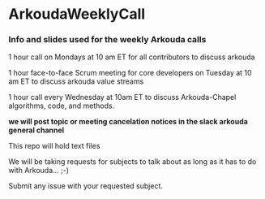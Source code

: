 # ArkoudaWeeklyCall

### Info and slides used for the weekly Arkouda calls

1 hour call on Mondays at 10 am ET for all contributors to discuss arkouda

1 hour face-to-face Scrum meeting for core developers on Tuesday at 10 am ET to discuss arkouda value streams

1 hour call every Wednesday at 10am ET to discuss Arkouda-Chapel algorithms, code, and methods.

**we will post topic or meeting cancelation notices in the slack arkouda general channel**


This repo will hold text files

We will be taking requests for subjects to talk about as long as it has to do with Arkouda... ;-)

Submit any issue with your requested subject.

